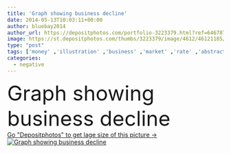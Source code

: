 ```yaml
---
title: 'Graph showing business decline'
date: 2014-05-13T10:03:11+00:00
author: bluebay2014
author_url: https://depositphotos.com/portfolio-3223379.html?ref=64678756
image: https://st.depositphotos.com/thumbs/3223379/image/4612/46121185/api_thumb_450.jpg?forcejpeg=true
type: "post"
tags: ['money' ,'illustration' ,'business' ,'market' ,'rate' ,'abstract' ,'risk' ,'fall' ,'black' ,'3d' ,'arrow' ,'concept' ,'price' ,'development' ,'balance' ,'performance' ,'down' ,'banking' ,'currency' ,'exchange' ,'investment' ,'finance' ,'invest' ,'stock' ,'crack' ,'security' ,'crisis' ,'economy' ,'negative' ,'forecast' ,'bad' ,'company' ,'crash' ,'sales' ,'depression' ,'low' ,'bankruptcy' ,'disaster' ,'failure' ,'loss' ,'graph' ,'chart' ,'economic' ,'debt' ,'statistics' ,'diagram' ,'decline' ,'collapse' ,'lose' ,'prediction' ]
categories: 
  - negative
---
```

<div aling="center">
            <font size="60"> Graph showing business decline</font>   
</div>
<div>
    <a href='https://st.depositphotos.com/thumbs/3223379/image/4612/46121185/api_thumb_450.jpg?forcejpeg=true?ref=64678756' target=_blank > Go "Depositphotos" to get lage size of this picture ->
        <img href='https://st.depositphotos.com/thumbs/3223379/image/4612/46121185/api_thumb_450.jpg?forcejpeg=true?ref=64678756' src='https://st.depositphotos.com/3223379/4612/i/950/depositphotos_46121185-stock-photo-graph-showing-business-decline.jpg?forcejpeg=true' alt='Graph showing business decline' >
    </a>
</div>
